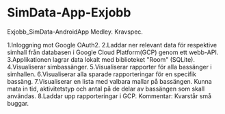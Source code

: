 # SimData-App-Exjobb

Exjobb_SimData-AndroidApp Medley. Kravspec.

1.Inloggning mot Google OAuth2. 
2.Laddar ner relevant data för respektive simhall från databasen i Google Cloud Platform(GCP) genom ett webb-API. 
3.Applikationen lagrar data lokalt med biblioteket "Room" (SQLite). 
4.Visualiserar simbassänger.
5.Visualiserar rapporter för alla bassänger i simhallen.
6.Visualiserar alla sparade rapporteringar för en specifik bassäng.
7.Visualiserar en lista med valbara mallar på bassängen. Kunna mata in tid, aktivitetstyp och antal på de delar av bassängen som skall användas. 
8.Laddar upp rapporteringar i GCP. Kommentar: Kvarstår små buggar.
